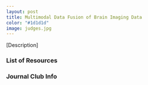 ```yaml
---
layout: post
title: Multimodal Data Fusion of Brain Imaging Data
color: "#1d1d1d"
image: judges.jpg
---
```


[Description]

### List of Resources

### Journal Club Info 

